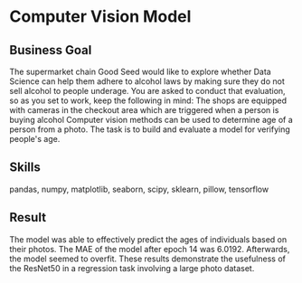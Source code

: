 # Computer Vision Model

## Business Goal
The supermarket chain Good Seed would like to explore whether Data Science can help them adhere to alcohol laws by making sure they do not sell alcohol to people underage. You are asked to conduct that evaluation, so as you set to work, keep the following in mind:
The shops are equipped with cameras in the checkout area which are triggered when a person is buying alcohol
Computer vision methods can be used to determine age of a person from a photo.
The task is to build and evaluate a model for verifying people's age.

## Skills
pandas, numpy, matplotlib, seaborn, scipy, sklearn, pillow, tensorflow

## Result
The model was able to effectively predict the ages of individuals based on their photos. The MAE of the model after epoch 14 was 6.0192. Afterwards, the model seemed to overfit. These results demonstrate the usefulness of the ResNet50 in a regression task involving a large photo dataset.
